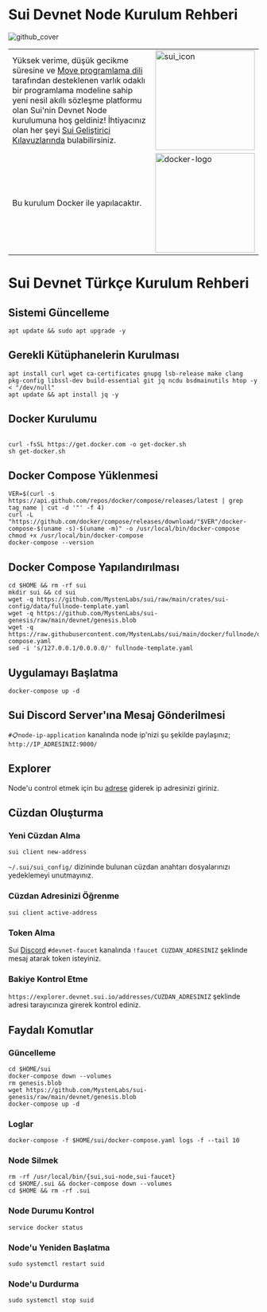 # Sui Devnet Node Kurulum Rehberi
![github_cover](https://user-images.githubusercontent.com/102043225/184454358-0315e865-7066-427e-ac97-18e00dea1968.jpg)

|             |             |
| ----------- | ----------- |
| Yüksek verime, düşük gecikme süresine ve [Move programlama dili](https://github.com/MystenLabs/awesome-move) tarafından desteklenen varlık odaklı bir programlama modeline sahip yeni nesil akıllı sözleşme platformu olan Sui'nin Devnet Node kurulumuna hoş geldiniz! İhtiyacınız olan her şeyi [Sui Geliştirici Kılavuzlarında](doc/src/learn/index.md) bulabilirsiniz.      | <img src="doc/static/Sui_Icon_Brand.png" alt="sui_icon" width="200"/>      |
| Bu kurulum Docker ile yapılacaktır. | <img src="https://user-images.githubusercontent.com/102043225/184456263-90135109-4645-4305-8970-a5cd6fad53c9.png" alt="docker-logo" width="200"/>  |

# Sui Devnet Türkçe Kurulum Rehberi

## Sistemi Güncelleme
```shell
apt update && sudo apt upgrade -y
```

## Gerekli Kütüphanelerin Kurulması
```shell
apt install curl wget ca-certificates gnupg lsb-release make clang pkg-config libssl-dev build-essential git jq ncdu bsdmainutils htop -y < "/dev/null"
apt update && apt install jq -y
```

## Docker Kurulumu
```shell

curl -fsSL https://get.docker.com -o get-docker.sh 
sh get-docker.sh
```

## Docker Compose Yüklenmesi
```shell
VER=$(curl -s https://api.github.com/repos/docker/compose/releases/latest | grep tag_name | cut -d '"' -f 4)
curl -L "https://github.com/docker/compose/releases/download/"$VER"/docker-compose-$(uname -s)-$(uname -m)" -o /usr/local/bin/docker-compose
chmod +x /usr/local/bin/docker-compose
docker-compose --version
```

## Docker Compose Yapılandırılması
```shell
cd $HOME && rm -rf sui
mkdir sui && cd sui
wget -q https://github.com/MystenLabs/sui/raw/main/crates/sui-config/data/fullnode-template.yaml
wget -q https://github.com/MystenLabs/sui-genesis/raw/main/devnet/genesis.blob
wget -q https://raw.githubusercontent.com/MystenLabs/sui/main/docker/fullnode/docker-compose.yaml
sed -i 's/127.0.0.1/0.0.0.0/' fullnode-template.yaml
```

## Uygulamayı Başlatma
```shell
docker-compose up -d
```


## Sui Discord Server'ına Mesaj Gönderilmesi
`#📋node-ip-application` kanalında node ip'nizi şu şekilde paylaşınız; `http://IP_ADRESINIZ:9000/`


## Explorer 
Node'u control etmek için bu [adrese](https://node.sui.zvalid.com/) giderek ip adresinizi giriniz.

## Cüzdan Oluşturma
### Yeni Cüzdan Alma
```shell
sui client new-address
```
`~/.sui/sui_config/` dizininde bulunan cüzdan anahtarı dosyalarınızı yedeklemeyi unutmayınız.

### Cüzdan Adresinizi Öğrenme
```shell
sui client active-address
```

### Token Alma
Sui [Discord](https://discord.gg/NjErq9xdaf) `#devnet-faucet` kanalında `!faucet CUZDAN_ADRESINIZ` şeklinde mesaj atarak token isteyiniz.

### Bakiye Kontrol Etme
`https://explorer.devnet.sui.io/addresses/CUZDAN_ADRESINIZ` şeklinde adresi tarayıcınıza girerek kontrol ediniz.


## Faydalı Komutlar

### Güncelleme
```shell
cd $HOME/sui
docker-compose down --volumes
rm genesis.blob
wget https://github.com/MystenLabs/sui-genesis/raw/main/devnet/genesis.blob
docker-compose up -d
```

### Loglar
```shell
docker-compose -f $HOME/sui/docker-compose.yaml logs -f --tail 10
```

### Node Silmek
```shell
rm -rf /usr/local/bin/{sui,sui-node,sui-faucet} 
cd $HOME/.sui && docker-compose down --volumes 
cd $HOME && rm -rf .sui
```

### Node Durumu Kontrol
```shell
service docker status
```

### Node'u Yeniden Başlatma
```shell
sudo systemctl restart suid
```

### Node'u Durdurma
```shell
sudo systemctl stop suid
```

